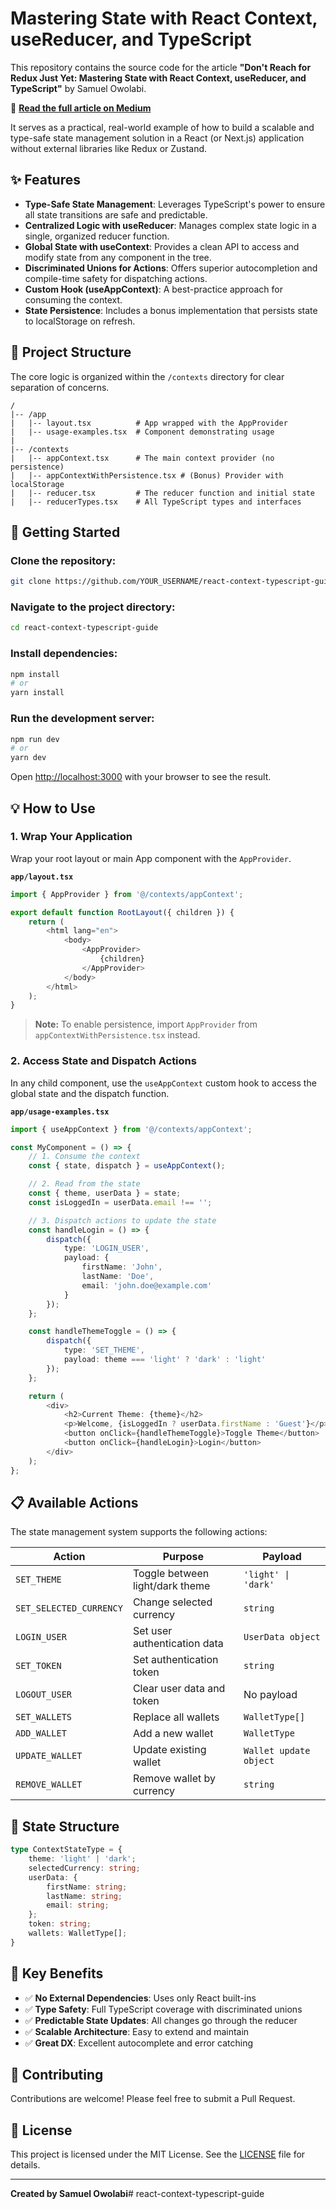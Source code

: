 # Mastering State with React Context, useReducer, and TypeScript

This repository contains the source code for the article **"Don't Reach for Redux Just Yet: Mastering State with React Context, useReducer, and TypeScript"** by Samuel Owolabi.

📖 **[Read the full article on Medium](https://samowolabi.medium.com/dont-reach-for-redux-just-yet-mastering-state-with-react-context-usereducer-and-typescript-5fdceaaa8f4d)**

It serves as a practical, real-world example of how to build a scalable and type-safe state management solution in a React (or Next.js) application without external libraries like Redux or Zustand.

## ✨ Features

- **Type-Safe State Management**: Leverages TypeScript's power to ensure all state transitions are safe and predictable.
- **Centralized Logic with useReducer**: Manages complex state logic in a single, organized reducer function.
- **Global State with useContext**: Provides a clean API to access and modify state from any component in the tree.
- **Discriminated Unions for Actions**: Offers superior autocompletion and compile-time safety for dispatching actions.
- **Custom Hook (useAppContext)**: A best-practice approach for consuming the context.
- **State Persistence**: Includes a bonus implementation that persists state to localStorage on refresh.

## 📂 Project Structure

The core logic is organized within the `/contexts` directory for clear separation of concerns.

```
/
|-- /app
|   |-- layout.tsx          # App wrapped with the AppProvider
|   |-- usage-examples.tsx  # Component demonstrating usage
|
|-- /contexts
|   |-- appContext.tsx      # The main context provider (no persistence)
|   |-- appContextWithPersistence.tsx # (Bonus) Provider with localStorage
|   |-- reducer.tsx         # The reducer function and initial state
|   |-- reducerTypes.tsx    # All TypeScript types and interfaces
```

## 🚀 Getting Started

### Clone the repository:
```bash
git clone https://github.com/YOUR_USERNAME/react-context-typescript-guide.git
```

### Navigate to the project directory:
```bash
cd react-context-typescript-guide
```

### Install dependencies:
```bash
npm install
# or
yarn install
```

### Run the development server:
```bash
npm run dev
# or
yarn dev
```

Open [http://localhost:3000](http://localhost:3000) with your browser to see the result.

## 💡 How to Use

### 1. Wrap Your Application

Wrap your root layout or main App component with the `AppProvider`.

**`app/layout.tsx`**
```typescript
import { AppProvider } from '@/contexts/appContext';

export default function RootLayout({ children }) {
    return (
        <html lang="en">
            <body>
                <AppProvider>
                    {children}
                </AppProvider>
            </body>
        </html>
    );
}
```

> **Note:** To enable persistence, import `AppProvider` from `appContextWithPersistence.tsx` instead.

### 2. Access State and Dispatch Actions

In any child component, use the `useAppContext` custom hook to access the global state and the dispatch function.

**`app/usage-examples.tsx`**
```typescript
import { useAppContext } from '@/contexts/appContext';

const MyComponent = () => {
    // 1. Consume the context
    const { state, dispatch } = useAppContext();

    // 2. Read from the state
    const { theme, userData } = state;
    const isLoggedIn = userData.email !== '';

    // 3. Dispatch actions to update the state
    const handleLogin = () => {
        dispatch({
            type: 'LOGIN_USER',
            payload: {
                firstName: 'John',
                lastName: 'Doe',
                email: 'john.doe@example.com'
            }
        });
    };

    const handleThemeToggle = () => {
        dispatch({
            type: 'SET_THEME',
            payload: theme === 'light' ? 'dark' : 'light'
        });
    };

    return (
        <div>
            <h2>Current Theme: {theme}</h2>
            <p>Welcome, {isLoggedIn ? userData.firstName : 'Guest'}</p>
            <button onClick={handleThemeToggle}>Toggle Theme</button>
            <button onClick={handleLogin}>Login</button>
        </div>
    );
};
```

## 📋 Available Actions

The state management system supports the following actions:

| Action | Purpose | Payload |
|--------|---------|---------|
| `SET_THEME` | Toggle between light/dark theme | `'light' \| 'dark'` |
| `SET_SELECTED_CURRENCY` | Change selected currency | `string` |
| `LOGIN_USER` | Set user authentication data | `UserData object` |
| `SET_TOKEN` | Set authentication token | `string` |
| `LOGOUT_USER` | Clear user data and token | No payload |
| `SET_WALLETS` | Replace all wallets | `WalletType[]` |
| `ADD_WALLET` | Add a new wallet | `WalletType` |
| `UPDATE_WALLET` | Update existing wallet | `Wallet update object` |
| `REMOVE_WALLET` | Remove wallet by currency | `string` |

## 🔧 State Structure

```typescript
type ContextStateType = {
    theme: 'light' | 'dark';
    selectedCurrency: string;
    userData: {
        firstName: string;
        lastName: string;
        email: string;
    };
    token: string;
    wallets: WalletType[];
}
```

## 🎯 Key Benefits

- ✅ **No External Dependencies**: Uses only React built-ins
- ✅ **Type Safety**: Full TypeScript coverage with discriminated unions
- ✅ **Predictable State Updates**: All changes go through the reducer
- ✅ **Scalable Architecture**: Easy to extend and maintain
- ✅ **Great DX**: Excellent autocomplete and error catching

## 🤝 Contributing

Contributions are welcome! Please feel free to submit a Pull Request.

## 📄 License

This project is licensed under the MIT License. See the [LICENSE](LICENSE) file for details.

---

**Created by Samuel Owolabi**# react-context-typescript-guide
